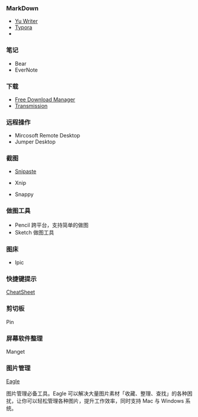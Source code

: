 ### MarkDown
- [Yu Writer](https://ivarptr.github.io/yu-writer.site/download.html)
- [Typora](https://typora.io/)
- 
### 笔记
- Bear
- EverNote
### 下载
- [Free Download Manager](https://www.freedownloadmanager.org/download.htm)
- [Transmission](https://transmissionbt.com/)

### 远程操作
- Mircosoft Remote Desktop
- Jumper Desktop
### 截图
- [Snipaste](https://zh.snipaste.com/)

- Xnip
- Snappy

### 做图工具
- Pencil 跨平台，支持简单的做图
- Sketch 做图工具

### 图床

- Ipic

### 快捷键提示

[CheatSheet](https://mediaatelier.com/CheatSheet/)

### 剪切板

Pin

### 屏幕软件整理

Manget

### 图片管理

[Eagle](https://eagle.cool/)

图片管理必备工具。Eagle 可以解决大量图片素材「收藏、整理、查找」的各种困扰，让你可以轻松管理各种图片，提升工作效率，同时支持 Mac 与 Windows 系统。